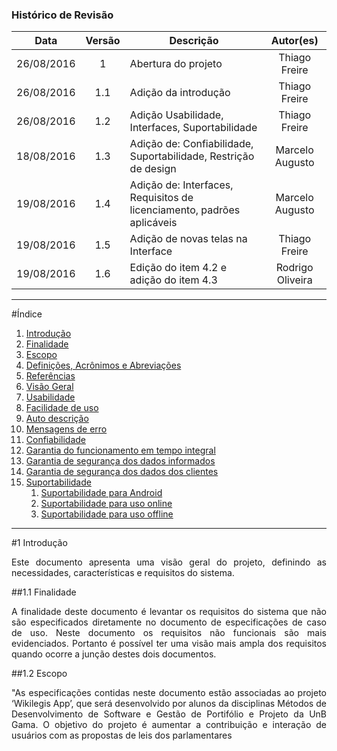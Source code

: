 ### Histórico de Revisão

| Data | Versão | Descrição | Autor(es) |
| :---: | :---: | --- | :---: |
| 26/08/2016 | 1 | Abertura do projeto | Thiago Freire |
| 26/08/2016 | 1.1 | Adição da introdução| Thiago Freire |
| 26/08/2016 | 1.2 | Adição Usabilidade, Interfaces, Suportabilidade | Thiago Freire |
| 18/08/2016| 1.3 | Adição de: Confiabilidade, Suportabilidade, Restrição de design | Marcelo Augusto |
| 19/08/2016 | 1.4 | Adição de: Interfaces, Requisitos de licenciamento, padrões aplicáveis | Marcelo Augusto |
| 19/08/2016 | 1.5 | Adição de novas telas na Interface | Thiago Freire |
| 19/08/2016 | 1.6 | Edição do item 4.2 e adição do item 4.3 | Rodrigo Oliveira |

***

#Índice

1.  [Introdução](#1--introdução)
 1. [Finalidade](#11-finalidade)
 2. [Escopo](#12-escopo)
 3. [Definições, Acrônimos e Abreviações](#13-definições,-acrônimos-e-abreviação)
 4. [Referências](#14-referências)
 5. [Visão Geral](#15-visão-geral)
2.  [Usabilidade](#2--usabilidade)
 1. [Facilidade de uso](#21-facilidade-de-acesso)
 2. [Auto descrição](#22-auto-descrição)
 3. [Mensagens de erro](#23-mensagem-de-erro)
3.  [Confiabilidade](#3--confiabilidade)
 1. [Garantia do funcionamento em tempo integral](#31-garantia-do-funcionamento-em-tempo-integral)
 2. [Garantia de segurança dos dados informados](#32-garantia-de-segurança-dos-dados-informados)
 3. [Garantia de segurança dos dados dos clientes](#33-garantia-de-segurança-dos-dados-dos-clientes)
 4. [Suportabilidade](#4--suportabilidade)
     1. [Suportabilidade para Android](#41-suportabilidade-para-android)
     2. [Suportabilidade para uso online](#42-suportabilidade-para-uso-online)
     3. [Suportabilidade para uso offline](#43-suportabilidade-para-uso-offline)

***

#1  Introdução

<p align="justify">Este documento apresenta uma visão geral do projeto, definindo as necessidades, características e requisitos do sistema.</p>

##1.1 Finalidade

<p align="justify">A finalidade deste documento é levantar os requisitos do sistema que não são especificados diretamente no documento de especificações de caso de uso. Neste documento os requisitos não funcionais são mais evidenciados. Portanto é possível ter uma visão mais ampla dos requisitos quando ocorre a junção destes dois documentos. </p>

##1.2 Escopo
<p align="justify">"As especificações contidas neste documento estão associadas ao projeto ‘Wikilegis App’, que será desenvolvido por alunos da disciplinas Métodos de Desenvolvimento de Software e Gestão de Portifólio e Projeto da UnB Gama. O objetivo do projeto é aumentar a contribuição e interação de usuários com as propostas de leis dos parlamentares</p>
